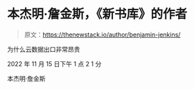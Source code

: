 # 本杰明·詹金斯，《新书库》的作者

> 原文：<https://thenewstack.io/author/benjamin-jenkins/>

为什么云数据出口非常昂贵

2022 年 11 月 15 日下午 1 点 2 1 分

本杰明·詹金斯